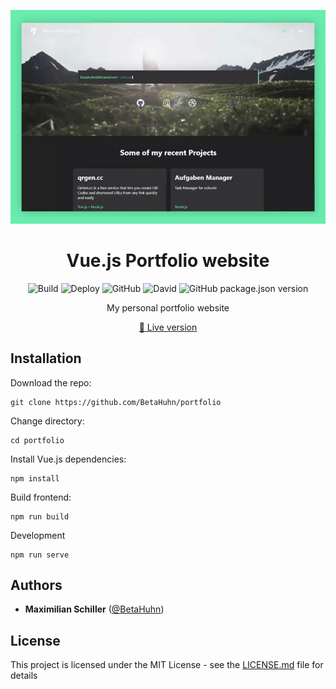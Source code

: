 <div align="center">

![preview gif](demo.gif)

# Vue.js Portfolio website

![Build](https://github.com/BetaHuhn/portfolio/workflows/Build/badge.svg) ![Deploy](https://github.com/BetaHuhn/portfolio/workflows/Deploy/badge.svg)
 ![GitHub](https://img.shields.io/github/license/mashape/apistatus.svg) ![David](https://img.shields.io/david/betahuhn/portfolio) ![GitHub package.json version](https://img.shields.io/github/package-json/v/betahuhn/portfolio)

My personal portfolio website

[🔮 Live version](https://maximilianschiller.de)
<br/>

</div>

## Installation

Download the repo:

```
git clone https://github.com/BetaHuhn/portfolio
```

Change directory:

```
cd portfolio
```

Install Vue.js dependencies:

```
npm install
```

Build frontend:

```
npm run build
```

Development

```
npm run serve
```

## Authors
* **Maximilian Schiller** ([@BetaHuhn](https://github.com/BetaHuhn))

## License

This project is licensed under the MIT License - see the [LICENSE.md](LICENSE.md) file for details
